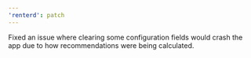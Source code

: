 ```yaml
---
'renterd': patch
---
```


Fixed an issue where clearing some configuration fields would crash the app due to how recommendations were being calculated.
